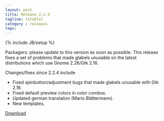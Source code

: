 ```yaml
---
layout: post
title: Release 2.2.5
tagline: (Stable)
category : releases
tags:
---
```

{% include JB/setup %}

Packagers: please update to this version as soon as possible. This release fixes a set of problems that made glabels unusable on the latest distributions which use Gnome 2.26/Gtk 2.16.

Changes/fixes since 2.2.4 include

- Fixed spinbutton/adjustment bugs that made glabels unusable with Gtk 2.16.
- Fixed default preview colors in color combos.
- Updated german translation (Mario Blättermann).
- New templates.

[Download](/pages/download.html)
